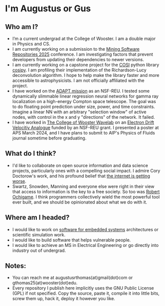 # I'm Augustus or Gus
## Who am I?
- I’m a current undergrad at the College of Wooster. I am a double major in Physics and CS.
- I am currently working on a submission to the [Mining Software Repositories 2025](https://2025.msrconf.org/track/msr-2025-mining-challenge) conference. I am investigating factors that prevent developers from updating their dependencies to newer versions. 
- I am currently working on a capstone project for the [COSI](https://cosi.ssl.berkeley.edu/) python library [cosipy](https://github.com/cositools/cosipy/tree/develop/cosipy). I am profiling their implementation of the Richardson-Lucy deconvolution algorithm. I hope to help make the library faster and more accessible to astrophysicists. I am not officially affiliated with the project. 
- I have worked on the [ADAPT mission](https://adapt.physics.wustl.edu/) as an NSF-REU. I tested some dynamically slimmable linear regression neural networks for gamma ray localization on a high-energy Compton space telescope. The goal was to do floating point prediction under size, power, and time constraints. Imagine a linear NN with an arbitrary "selection window" of active nodes, with control in the x and y "directions" of the network. It failed. 
- I have worked in [The College of Wooster Wavelab](https://wavelab.spaces.wooster.edu/) on an [Electron Drift Velocitiy Analogue](https://doi.org/10.13140/RG.2.2.29465.84323) funded by an NSF-REU grant. I presented a poster at APS March 2024, and I have plans to submit to AIP's Physics of Fluids journal sometime before graduating.
## What do I think?
- I'd like to collaborate on open source information and data science projects, particularly ones with a compelling social impact. I admire Cory Doctorow's work, and his profound belief that [the internet is getting worse](https://www.wired.com/story/big-tech-wont-let-you-leave-heres-a-way-out/). 
- Swartz, Snowden, Manning and everyone else were right in their view that access to information is the key to a free society. So too was [Robert Ochigame](https://logicmag.io/care/informatics-of-the-oppressed/). I think programmers collectively wield the most powerful tool ever built, and we should be opinionated about what we do with it.
## Where am I headed?
- I would like to work on [software for embedded systems](https://sbs.wustl.edu/) architectures or scientific simulation work.
- I would like to build software that helps vulnerable people.
- I would like to achieve an MS in Electrical Engineering or go directly into industry out of undergrad.
## Notes:
- You can reach me at augustusrthomas(at)gmail(dot)com or gthomas25(at)wooster(dot)edu.
- Every repository I publish here implicitly uses the GNU Public License (GPL) if not specified. Copy the source, paste it, compile it into little bits, screw them up, hack it, deploy it however you like. 

<!---
augustus-thomas/augustus-thomas is a ✨ special ✨ repository because its `README.md` (this file) appears on your GitHub profile.
You can click the Preview link to take a look at your changes.
--->
